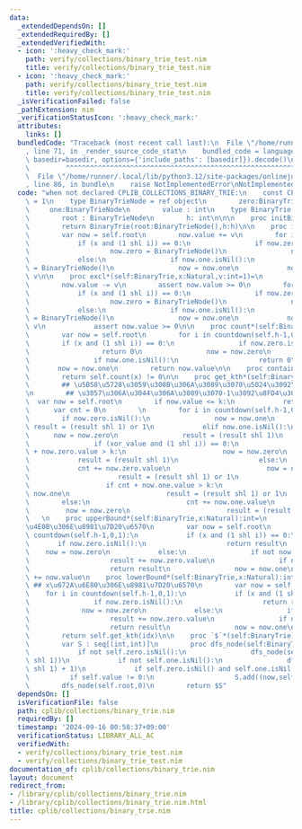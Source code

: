 ```yaml
---
data:
  _extendedDependsOn: []
  _extendedRequiredBy: []
  _extendedVerifiedWith:
  - icon: ':heavy_check_mark:'
    path: verify/collections/binary_trie_test.nim
    title: verify/collections/binary_trie_test.nim
  - icon: ':heavy_check_mark:'
    path: verify/collections/binary_trie_test.nim
    title: verify/collections/binary_trie_test.nim
  _isVerificationFailed: false
  _pathExtension: nim
  _verificationStatusIcon: ':heavy_check_mark:'
  attributes:
    links: []
  bundledCode: "Traceback (most recent call last):\n  File \"/home/runner/.local/lib/python3.12/site-packages/onlinejudge_verify/documentation/build.py\"\
    , line 71, in _render_source_code_stat\n    bundled_code = language.bundle(stat.path,\
    \ basedir=basedir, options={'include_paths': [basedir]}).decode()\n          \
    \         ^^^^^^^^^^^^^^^^^^^^^^^^^^^^^^^^^^^^^^^^^^^^^^^^^^^^^^^^^^^^^^^^^^^^^^^^^^^^^^^^^\n\
    \  File \"/home/runner/.local/lib/python3.12/site-packages/onlinejudge_verify/languages/nim.py\"\
    , line 86, in bundle\n    raise NotImplementedError\nNotImplementedError\n"
  code: "when not declared CPLIB_COLLECTIONS_BINARY_TRIE:\n    const CPLIB_COLLECTION_BINARY_TRIE*\
    \ = 1\n    type BinaryTrieNode = ref object\n        zero:BinaryTrieNode\n   \
    \     one:BinaryTrieNode\n        value : int\n    type BinaryTrie = object\n\
    \        root : BinaryTrieNode\n        h: int\n\n\n    proc initBineryTrie*(h:int):BinaryTrie=\n\
    \        return BinaryTrie(root:BinaryTrieNode(),h:h)\n\n    proc incl*(self:BinaryTrie,x:Natural,v:int=1)=\n\
    \        var now = self.root\n        now.value += v\n        for i in countdown(self.h-1,0,1):\n\
    \            if (x and (1 shl i)) == 0:\n                if now.zero.isNil():\n\
    \                    now.zero = BinaryTrieNode()\n                now = now.zero\n\
    \            else:\n                if now.one.isNil():\n                    now.one\
    \ = BinaryTrieNode()\n                now = now.one\n            now.value +=\
    \ v\n\n    proc excl*(self:BinaryTrie,x:Natural,v:int=1)=\n        var now = self.root\n\
    \        now.value -= v\n        assert now.value >= 0\n        for i in countdown(self.h-1,0,1):\n\
    \            if (x and (1 shl i)) == 0:\n                if now.zero.isNil():\n\
    \                    now.zero = BinaryTrieNode()\n                now = now.zero\n\
    \            else:\n                if now.one.isNil():\n                    now.one\
    \ = BinaryTrieNode()\n                now = now.one\n            now.value -=\
    \ v\n            assert now.value >= 0\n\n    proc count*(self:BinaryTrie,x:Natural):int=\n\
    \        var now = self.root\n        for i in countdown(self.h-1,0,1):\n    \
    \        if (x and (1 shl i)) == 0:\n                if now.zero.isNil():\n  \
    \                  return 0\n                now = now.zero\n            else:\n\
    \                if now.one.isNil():\n                    return 0\n         \
    \       now = now.one\n        return now.value\n\n    proc contains*(self:BinaryTrie,x:Natural):bool=\n\
    \        return self.count(x) != 0\n\n    proc get_kth*(self:BinaryTrie,k:Natural,xor_value:int=0):int=\n\
    \        ## \u5B58\u5728\u3059\u308B\u306A\u3089\u3070\u5024\u3092\u8FD4\u3059\
    \n        ## \u3057\u306A\u3044\u306A\u3089\u3070-1\u3092\u8FD4\u3059\n      \
    \  var now = self.root\n        if now.value <= k:\n            return -1\n  \
    \      var cnt = 0\n        \n        for i in countdown(self.h-1,0,1):\n    \
    \        if now.zero.isNil():\n                now = now.one\n               \
    \ result = (result shl 1) or 1\n            elif now.one.isNil():\n          \
    \      now = now.zero\n                result = (result shl 1)\n            else:\n\
    \                if (xor_value and (1 shl i)) == 0:\n                    if cnt\
    \ + now.zero.value > k:\n                        now = now.zero\n            \
    \            result = (result shl 1)\n                    else:\n            \
    \            cnt += now.zero.value\n                        now = now.one\n  \
    \                      result = (result shl 1) or 1\n                else:\n \
    \                   if cnt + now.one.value > k:\n                        now =\
    \ now.one\n                        result = (result shl 1) or 1\n            \
    \        else:\n                        cnt += now.one.value\n               \
    \         now = now.zero\n                        result = (result shl 1) \n \
    \   \n    proc upperBound*(self:BinaryTrie,x:Natural):int=\n        ## x\u4EE5\
    \u4E0B\u306E\u8981\u7D20\u6570\n        var now = self.root\n        for i in\
    \ countdown(self.h-1,0,1):\n            if (x and (1 shl i)) == 0:\n         \
    \       if now.zero.isNil():\n                    return result\n            \
    \    now = now.zero\n            else:\n                if not now.zero.isNil():\n\
    \                    result += now.zero.value\n                if now.one.isNil():\n\
    \                    return result\n                now = now.one\n        result\
    \ += now.value\n    proc lowerBound*(self:BinaryTrie,x:Natural):int=\n       \
    \ ## x\u672A\u6E80\u306E\u8981\u7D20\u6570\n        var now = self.root\n    \
    \    for i in countdown(self.h-1,0,1):\n            if (x and (1 shl i)) == 0:\n\
    \                if now.zero.isNil():\n                    return result\n   \
    \             now = now.zero\n            else:\n                if not now.zero.isNil():\n\
    \                    result += now.zero.value\n                if now.one.isNil():\n\
    \                    return result\n                now = now.one\n    proc `[]`*(self:BinaryTrie,idx:Natural):int=\n\
    \        return self.get_kth(idx)\n\n    proc `$`*(self:BinaryTrie):string=\n\
    \        var S : seq[(int,int)]\n        proc dfs_node(self:BinaryTrieNode,now:int)=\n\
    \            if not self.zero.isNil():\n                dfs_node(self.zero,(now\
    \ shl 1))\n            if not self.one.isNil():\n                dfs_node(self.one,(now\
    \ shl 1) + 1)\n            if self.zero.isNil() and self.one.isNil():\n      \
    \          if self.value != 0:\n                    S.add((now,self.value))\n\
    \        dfs_node(self.root,0)\n        return $S"
  dependsOn: []
  isVerificationFile: false
  path: cplib/collections/binary_trie.nim
  requiredBy: []
  timestamp: '2024-09-16 00:58:37+09:00'
  verificationStatus: LIBRARY_ALL_AC
  verifiedWith:
  - verify/collections/binary_trie_test.nim
  - verify/collections/binary_trie_test.nim
documentation_of: cplib/collections/binary_trie.nim
layout: document
redirect_from:
- /library/cplib/collections/binary_trie.nim
- /library/cplib/collections/binary_trie.nim.html
title: cplib/collections/binary_trie.nim
---
```

